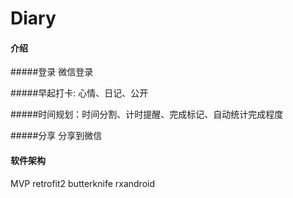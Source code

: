 # Diary


#### 介绍
#####登录 微信登录

#####早起打卡: 心情、日记、公开

#####时间规划：时间分割、计时提醒、完成标记、自动统计完成程度

#####分享 分享到微信


#### 软件架构
MVP retrofit2 butterknife rxandroid

